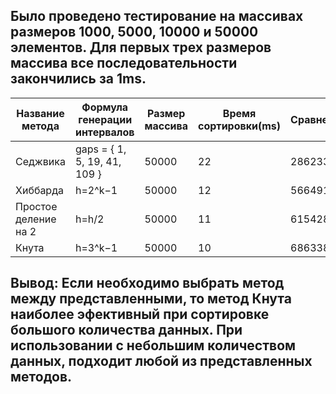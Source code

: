 ## Было проведено тестирование на массивах размеров 1000, 5000, 10000 и 50000 элементов. Для первых трех размеров массива все последовательности закончились за 1ms.
| Название метода | Формула генерации интервалов | Размер массива | Время сортировки(ms) | Сравнения | Вставки |
|-----------------|------------------------------|----------------|----------------------|-----------|---------|
| Седжвика        | gaps = { 1, 5, 19, 41, 109 } | 50000          | 22                   | 2862336   | 3020261 |
| Хиббарда        | h=2^k−1                      | 50000          | 12                   | 566491    | 975481  |
| Простое деление на 2 | h=h/2                        | 50000          | 11                   | 615428    | 1025509 |
| Кнута           | h=3^k−1                      | 50000          | 10                   | 686338    | 957947  |
## Вывод: Если необходимо выбрать метод между представленными, то метод Кнута наиболее эфективный при сортировке большого количества данных. При использовании с небольшим количеством данных, подходит любой из представленных методов. 